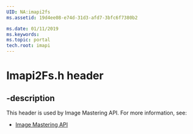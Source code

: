 ```yaml
---
UID: NA:imapi2fs
ms.assetid: 19d4ee08-e74d-31d3-afd7-3bfc6f7380b2

ms.date: 01/11/2019
ms.keywords: 
ms.topic: portal
tech.root: imapi
---
```


# Imapi2Fs.h header


## -description


This header is used by Image Mastering API. For more information, see:

- [Image Mastering API](../_imapi/index.md)

